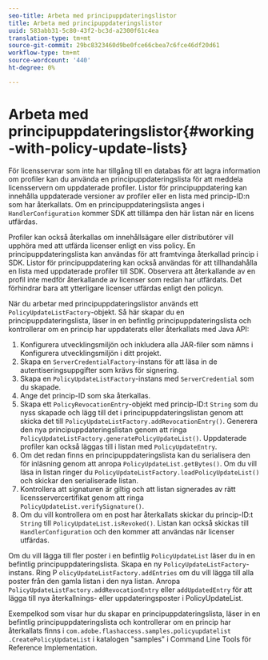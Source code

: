 ```yaml
---
seo-title: Arbeta med principuppdateringslistor
title: Arbeta med principuppdateringslistor
uuid: 583abb31-5c80-43f2-bc3d-a2300f61c4ea
translation-type: tm+mt
source-git-commit: 29bc8323460d9be0fce66cbea7c6fce46df20d61
workflow-type: tm+mt
source-wordcount: '440'
ht-degree: 0%

---
```



# Arbeta med principuppdateringslistor{#working-with-policy-update-lists}

För licensservrar som inte har tillgång till en databas för att lagra information om profiler kan du använda en principuppdateringslista för att meddela licensservern om uppdaterade profiler. Listor för principuppdatering kan innehålla uppdaterade versioner av profiler eller en lista med princip-ID:n som har återkallats. Om en principuppdateringslista anges i `HandlerConfiguration` kommer SDK att tillämpa den här listan när en licens utfärdas.

Profiler kan också återkallas om innehållsägare eller distributörer vill upphöra med att utfärda licenser enligt en viss policy. En principuppdateringslista kan användas för att framtvinga återkallad princip i SDK. Listor för principuppdatering kan också användas för att tillhandahålla en lista med uppdaterade profiler till SDK. Observera att återkallande av en profil inte medför återkallande av licenser som redan har utfärdats. Det förhindrar bara att ytterligare licenser utfärdas enligt den policyn.

När du arbetar med principuppdateringslistor används ett `PolicyUpdateListFactory`-objekt. Så här skapar du en principuppdateringslista, läser in en befintlig principuppdateringslista och kontrollerar om en princip har uppdaterats eller återkallats med Java API:

1. Konfigurera utvecklingsmiljön och inkludera alla JAR-filer som nämns i Konfigurera utvecklingsmiljön i ditt projekt.
1. Skapa en `ServerCredentialFactory`-instans för att läsa in de autentiseringsuppgifter som krävs för signering.
1. Skapa en `PolicyUpdateListFactory`-instans med `ServerCredential` som du skapade.
1. Ange det princip-ID som ska återkallas.
1. Skapa ett `PolicyRevocationEntry`-objekt med princip-ID:t `String` som du nyss skapade och lägg till det i principuppdateringslistan genom att skicka det till `PolicyUpdateListFactory.addRevocationEntry()`. Generera den nya principuppdateringslistan genom att ringa `PolicyUpdateListFactory.generatePolicyUpdateList()`. Uppdaterade profiler kan också läggas till i listan med `PolicyUpdateEntry`.
1. Om det redan finns en principuppdateringslista kan du serialisera den för inläsning genom att anropa `PolicyUpdateList.getBytes()`. Om du vill läsa in listan ringer du `PolicyUpdateListFactory.loadPolicyUpdateList()` och skickar den serialiserade listan.
1. Kontrollera att signaturen är giltig och att listan signerades av rätt licensservercertifikat genom att ringa `PolicyUpdateList.verifySignature()`.
1. Om du vill kontrollera om en post har återkallats skickar du princip-ID:t `String` till `PolicyUpdateList.isRevoked()`. Listan kan också skickas till `HandlerConfiguration` och den kommer att användas när licenser utfärdas.

Om du vill lägga till fler poster i en befintlig `PolicyUpdateList` läser du in en befintlig principuppdateringslista. Skapa en ny `PolicyUpdateListFactory`-instans. Ring P `olicyUpdateListFactory.addEntries` om du vill lägga till alla poster från den gamla listan i den nya listan. Anropa `PolicyUpdateListFactory.addRevocationEntry` eller `addUpdatedEntry` för att lägga till nya återkallnings- eller uppdateringsposter i PolicyUpdateList.

Exempelkod som visar hur du skapar en principuppdateringslista, läser in en befintlig principuppdateringslista och kontrollerar om en princip har återkallats finns i `com.adobe.flashaccess.samples.policyupdatelist` `.CreatePolicyUpdateList` i katalogen &quot;samples&quot; i Command Line Tools för Reference Implementation.
